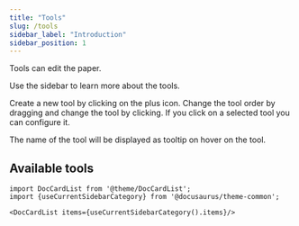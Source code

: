 ```yaml
---
title: "Tools"
slug: /tools
sidebar_label: "Introduction"
sidebar_position: 1
---
```



Tools can edit the paper.

Use the sidebar to learn more about the tools.

Create a new tool by clicking on the plus icon. Change the tool order by dragging and change the tool by clicking.
If you click on a selected tool you can configure it.

The name of the tool will be displayed as tooltip on hover on the tool.

## Available tools

```mdx-code-block
import DocCardList from '@theme/DocCardList';
import {useCurrentSidebarCategory} from '@docusaurus/theme-common';

<DocCardList items={useCurrentSidebarCategory().items}/>
```
